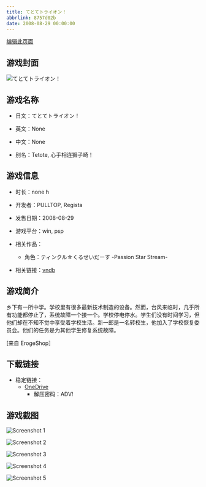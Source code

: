 ```yaml
---
title: てとてトライオン！
abbrlink: 8757d02b
date: 2008-08-29 00:00:00
---
```

[编辑此页面](https://github.com/ACG-3/ADV3-source/blob/main/source/_posts/games/%E3%81%A6%E3%81%A8%E3%81%A6%E3%83%88%E3%83%A9%E3%82%A4%E3%82%AA%E3%83%B3%EF%BC%81.md)

## 游戏封面

![てとてトライオン！](https://pan.timero.xyz/onedrive/img_lib_001/%E3%81%A6%E3%81%A8%E3%81%A6%E3%83%88%E3%83%A9%E3%82%A4%E3%82%AA%E3%83%B3%EF%BC%81_cover.avif)


## 游戏名称

- 日文：てとてトライオン！
- 英文：None
- 中文：None

- 别名：Tetote, 心手相连狮子崎！


## 游戏信息

- 时长：none h
- 开发者：PULLTOP, Regista
- 发售日期：2008-08-29
- 游戏平台：win, psp
- 相关作品：
   - 角色：ティンクル☆くるせいだーす -Passion Star Stream-

- 相关链接：[vndb](https://vndb.org/v892)


## 游戏简介

乡下有一所中学。学校里有很多最新技术制造的设备。然而，台风来临时，几乎所有功能都停止了，系统故障一个接一个。学校停电停水。学生们没有时间学习，但他们却在不知不觉中享受着学校生活。新一郎是一名转校生，他加入了学校恢复委员会。他们的任务是为其他学生修复系统故障。

[来自 ErogeShop］


## 下载链接

- 稳定链接：
    - [OneDrive](https://pan.timero.xyz/onedrive/adv_lib_001/%E3%81%A6%E3%81%A8%E3%81%A6%E3%83%88%E3%83%A9%E3%82%A4%E3%82%AA%E3%83%B3%EF%BC%81)
        - 解压密码：ADV!



## 游戏截图


![Screenshot 1](https://pan.timero.xyz/onedrive/img_lib_001/%E3%81%A6%E3%81%A8%E3%81%A6%E3%83%88%E3%83%A9%E3%82%A4%E3%82%AA%E3%83%B3%EF%BC%81_Screenshot_1.avif)

![Screenshot 2](https://pan.timero.xyz/onedrive/img_lib_001/%E3%81%A6%E3%81%A8%E3%81%A6%E3%83%88%E3%83%A9%E3%82%A4%E3%82%AA%E3%83%B3%EF%BC%81_Screenshot_2.avif)

![Screenshot 3](https://pan.timero.xyz/onedrive/img_lib_001/%E3%81%A6%E3%81%A8%E3%81%A6%E3%83%88%E3%83%A9%E3%82%A4%E3%82%AA%E3%83%B3%EF%BC%81_Screenshot_3.avif)

![Screenshot 4](https://pan.timero.xyz/onedrive/img_lib_001/%E3%81%A6%E3%81%A8%E3%81%A6%E3%83%88%E3%83%A9%E3%82%A4%E3%82%AA%E3%83%B3%EF%BC%81_Screenshot_4.avif)

![Screenshot 5](https://pan.timero.xyz/onedrive/img_lib_001/%E3%81%A6%E3%81%A8%E3%81%A6%E3%83%88%E3%83%A9%E3%82%A4%E3%82%AA%E3%83%B3%EF%BC%81_Screenshot_5.avif)

